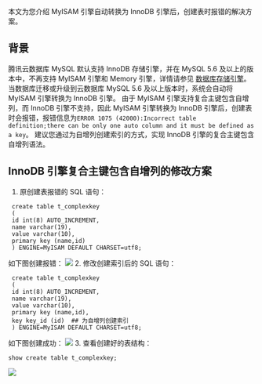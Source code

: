 
本文为您介绍 MyISAM 引擎自动转换为 InnoDB 引擎后，创建表时报错的解决方案。

## 背景
腾讯云数据库 MySQL 默认支持 InnoDB 存储引擎，并在 MySQL 5.6 及以上的版本中，不再支持 MyISAM 引擎和 Memory 引擎，详情请参见 [数据库存储引擎](https://cloud.tencent.com/document/product/236/9535)。
当数据库迁移或升级到云数据库 MySQL 5.6 及以上版本时，系统会自动将 MyISAM 引擎转换为 InnoDB 引擎。
由于 MyISAM 引擎支持复合主键包含自增列，而 InnoDB 引擎不支持，因此 MyISAM 引擎转换为 InnoDB 引擎后，创建表时会报错，报错信息为`ERROR 1075 (42000):Incorrect table definition;there can be only one auto column and it must be defined as a key`。
建议您通过为自增列创建索引的方式，实现 InnoDB 引擎的复合主键包含自增列语法。

## InnoDB 引擎复合主键包含自增列的修改方案
1. 原创建表报错的 SQL 语句：
```
 create table t_complexkey
 ( 
 id int(8) AUTO_INCREMENT, 
 name varchar(19), 
 value varchar(10), 
 primary key (name,id)
 ) ENGINE=MyISAM DEFAULT CHARSET=utf8;
```
如下图创建报错：
![](https://main.qcloudimg.com/raw/4ff00d33bc2d14b0a229dae99ab40b5d.png)
2. 修改创建索引后的 SQL 语句：
```
 create table t_complexkey
 ( 
 id int(8) AUTO_INCREMENT, 
 name varchar(19), 
 value varchar(10), 
 primary key (name,id),
 key key_id (id)  ## 为自增列创建索引
 ) ENGINE=MyISAM DEFAULT CHARSET=utf8;
```
如下图创建成功：
![](https://main.qcloudimg.com/raw/34925406c1d5c36a7357f1735342907b.png)
3. 查看创建好的表结构：
```
show create table t_complexkey;
```
![](https://main.qcloudimg.com/raw/8509780314f54ecebe54283c579b49f8.png)


